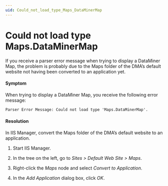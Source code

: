 ```yaml
---
uid: Could_not_load_type_Maps_DataMinerMap
---
```


# Could not load type Maps.DataMinerMap

If you receive a parser error message when trying to display a DataMiner Map, the problem is probably due to the Maps folder of the DMA’s default website not having been converted to an application yet.

#### Symptom

When trying to display a DataMiner Map, you receive the following error message:

```txt
Parser Error Message: Could not load type 'Maps.DataMinerMap'.
```

#### Resolution

In IIS Manager, convert the Maps folder of the DMA’s default website to an application.

1. Start IIS Manager.

2. In the tree on the left, go to *Sites \> Default Web Site \> Maps*.

3. Right-click the *Maps* node and select *Convert to Application*.

4. In the *Add Application* dialog box, click *OK*.
